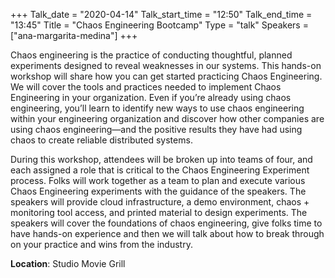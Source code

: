 +++
Talk_date = "2020-04-14"
Talk_start_time = "12:50"
Talk_end_time = "13:45"
Title = "Chaos Engineering Bootcamp"
Type = "talk"
Speakers = ["ana-margarita-medina"]
+++

Chaos engineering is the practice of conducting thoughtful, planned experiments designed to reveal weaknesses in our systems. This hands-on workshop will share how you can get started practicing Chaos Engineering. We will cover the tools and practices needed to implement Chaos Engineering in your organization. Even if you’re already using chaos engineering, you’ll learn to identify new ways to use chaos engineering within your engineering organization and discover how other companies are using chaos engineering—and the positive results they have had using chaos to create reliable distributed systems.

During this workshop, attendees will be broken up into teams of four, and each assigned a role that is critical to the Chaos Engineering Experiment process. Folks will work together as a team to plan and execute various Chaos Engineering experiments with the guidance of the speakers. The speakers will provide cloud infrastructure, a demo environment, chaos + monitoring tool access, and printed material to design experiments. The speakers will cover the foundations of chaos engineering, give folks time to have hands-on experience and then we will talk about how to break through on your practice and wins from the industry.
 
<b>Location</b>: Studio Movie Grill<br/>
